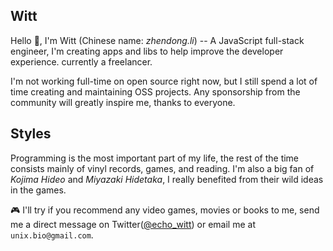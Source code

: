 ## Witt

Hello 👋, I'm Witt (Chinese name: *zhendong.li*) -- A JavaScript full-stack engineer,
I'm creating apps and libs to help improve the developer experience. currently a freelancer.

I'm not working full-time on open source right now, but I still spend a lot of time creating and maintaining OSS projects.
Any sponsorship from the community will greatly inspire me, thanks to everyone.

## Styles

Programming is the most important part of my life, the rest of the time consists mainly of vinyl records, games, and reading.
I'm also a big fan of *Kojima Hideo* and *Miyazaki Hidetaka*, I really benefited from their wild ideas in the games.

🎮 I'll try if you recommend any video games, movies or books to me,
send me a direct message on Twitter([@echo_witt](https://twitter.com/echo_witt)) or email me at `unix.bio@gmail.com`.
